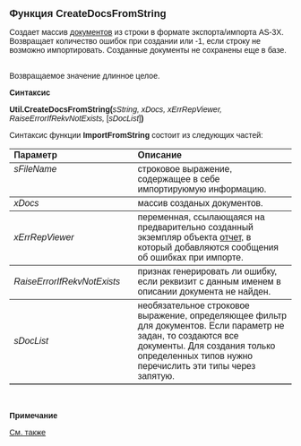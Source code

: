 ﻿<html>
<head>
<title>ImportFromString</title>
<style type="text/css">
.style1 {
	font-family: Arial;
}
</style>
</head>

<body>

<p><font size="4" face="Arial"><strong>Функция CreateDocsFromString</strong></font></p>

<p class="label"><span class="style1">Создает массив</span><font face="Arial"> <a href="../Asdoc.html">
документов</a> из 
строки в формате экспорта/импорта AS-3X. Возвращает количество ошибок при 
создании или -1, если строку не возможно импортировать. Созданные документы не 
сохранены еще в базе.<br>
&nbsp;</font></p>

<p class="label"><font face="Arial">Возвращаемое значение длинное 
целое.</font></p>

<p class="label"><font face="Arial"><b>Синтаксис</b></font></p>

<p><font face="Arial"><strong>Util.CreateDocsFromString(</strong><em>sString</em><em>, 
xDocs<span lang="en-us">, </span>xErrRepViewer, RaiseErrorIfRekvNotExists, </em>[<em>sDocList</em>]<strong>)</strong></font></p>
<p><font face="Arial">Синтаксис функции <strong>ImportFromString </strong>
состоит из следующих частей:</font></p>

<table border="1" cellPadding="5" cols="2" frame="below" rules="rows" width="758">
<TBODY>
  <tr vAlign="top">
    <td class="label" width="231"><font face="Arial"><b>Параметр</b></font></td>
    <td class="label" width="499"><font face="Arial"><strong>Описание</strong></font></td>
  </tr>
  <tr vAlign="top">
    <td width="231"><font face="Arial"><em>s</em></font><em><font face="Arial">FileName</font></em></td>
    <td width="499"><font face="Arial">строковое выражение, содержащее 
	в себе импортируюмую информацию.</font></td>
  </tr>
  <tr>
    <td width="231"><font face="Arial"><em>xDocs</em></font></td>
    <td width="499"><font face="Arial">массив созданых документов.</font></td>
  </tr>
  <tr>
    <td width="231"><em><font face="Arial">xErrRepViewer</font></em></td>
    <td width="499"><font face="Arial">переменная, ссылающаяся на 
	предварительно созданный экземпляр объекта <a href="../AsRepViewer.html">
    отчет</a>, в который добавляются сообщения об ошибках при импорте.</font></td>
  </tr>
  <tr>
    <td width="231"><font face="Arial"><em>RaiseErrorIfRekvNotExists</em></font></td>
    <td width="499"><font face="Arial"><span lang="ru">признак генерировать ли 
	ошибку, если реквизит с данным именем в описании документа не найден</span>.</font></td>
  </tr>
  <tr>
    <td width="231"><em><font face="Arial">sDocList</font></em></td>
    <td width="499"><font face="Arial">необязательное строковое 
	выражение, определяющее фильтр для документов. Если параметр не задан, то 
	создаются все документы. Для создания только определенных типов нужно 
	перечислить эти типы через запятую.</font></td>
  </tr>
  </table>

<p class="label">&nbsp;</p>

<p class="label"><font face="Arial"><b>Примечание</b> </font></p>

<p class="label"><a href="../../functions.html"><font face="Arial">См. 
также</font></a></p>

</body>
</html>
